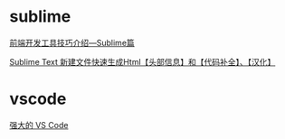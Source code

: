 # sublime

[前端开发工具技巧介绍—Sublime篇](https://www.imooc.com/learn/40)

[Sublime Text 新建文件快速生成Html【头部信息】和【代码补全】、【汉化】](https://www.jianshu.com/p/f44e91bf9dfb)

# vscode

[强大的 VS Code](https://juejin.im/post/5b123ace6fb9a01e6f560a4b)